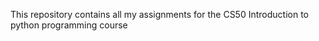 This repository contains all my assignments for the CS50 Introduction to python programming course 
